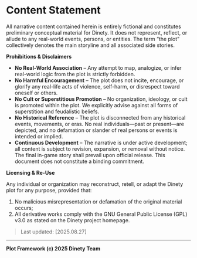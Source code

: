 # Content Statement

All narrative content contained herein is entirely fictional and constitutes preliminary conceptual material for Dinety. It does not represent, reflect, or allude to any real-world events, persons, or entities. 
The term “the plot” collectively denotes the main storyline and all associated side stories.

**Prohibitions & Disclaimers**

- **No Real-World Association** – Any attempt to map, analogize, or infer real-world logic from the plot is strictly forbidden.  
- **No Harmful Encouragement** – The plot does not incite, encourage, or glorify any real-life acts of violence, self-harm, or disrespect toward oneself or others.  
- **No Cult or Superstitious Promotion** – No organization, ideology, or cult is promoted within the plot. We explicitly advise against all forms of superstition and feudalistic beliefs.  
- **No Historical Reference** – The plot is disconnected from any historical events, movements, or eras. No real individuals—past or present—are depicted, and no defamation or slander of real persons or events is intended or implied.  
- **Continuous Development** – The narrative is under active development; all content is subject to revision, expansion, or removal without notice. The final in-game story shall prevail upon official release. This document does not constitute a binding commitment.

**Licensing & Re-Use**

Any individual or organization may reconstruct, retell, or adapt the Dinety plot for any purpose, provided that:
1. No malicious misrepresentation or defamation of the original material occurs;  
2. All derivative works comply with the GNU General Public License (GPL) v3.0 as stated on the Dinety project homepage.

> Last updated: [2025.08.27]

---

**Plot Framework (c) 2025 Dinety Team**